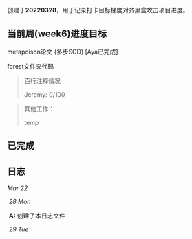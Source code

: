 创建于**20220328**，用于记录打卡目标梯度对齐黑盒攻击项目进度。



## 当前周(week6)进度目标

metapoison论文 (多步SGD) [Aya已完成]

forest文件夹代码

> 百行注释情况
>
> Jeremy: 0/100

> 其他工作：
>
> temp



## 已完成





## 日志

*Mar 22*

​	*28 Mon* 

​		**A:** 创建了本日志文件

​	*29 Tue*

​		